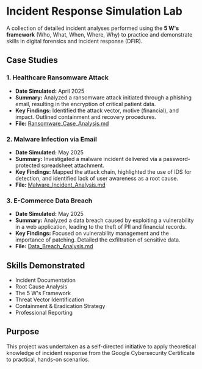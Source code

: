 # Incident Response Simulation Lab

A collection of detailed incident analyses performed using the **5 W's framework** (Who, What, When, Where, Why) to practice and demonstrate skills in digital forensics and incident response (DFIR).

## Case Studies

### 1. Healthcare Ransomware Attack
- **Date Simulated:** April 2025
- **Summary:** Analyzed a ransomware attack initiated through a phishing email, resulting in the encryption of critical patient data.
- **Key Findings:** Identified the attack vector, motive (financial), and impact. Outlined containment and recovery procedures.
- **File:** [Ransomware_Case_Analysis.md](Ransomware_Case_Analysis.md)

### 2. Malware Infection via Email
- **Date Simulated:** May 2025
- **Summary:** Investigated a malware incident delivered via a password-protected spreadsheet attachment.
- **Key Findings:** Mapped the attack chain, highlighted the use of IDS for detection, and identified lack of user awareness as a root cause.
- **File:** [Malware_Incident_Analysis.md](Malware_Incident_Analysis.md)

### 3. E-Commerce Data Breach
- **Date Simulated:** May 2025
- **Summary:** Analyzed a data breach caused by exploiting a vulnerability in a web application, leading to the theft of PII and financial records.
- **Key Findings:** Focused on vulnerability management and the importance of patching. Detailed the exfiltration of sensitive data.
- **File:** [Data_Breach_Analysis.md](Data_Breach_Analysis.md)

## Skills Demonstrated
- Incident Documentation
- Root Cause Analysis
- The 5 W's Framework
- Threat Vector Identification
- Containment & Eradication Strategy
- Professional Reporting

## Purpose
This project was undertaken as a self-directed initiative to apply theoretical knowledge of incident response from the Google Cybersecurity Certificate to practical, hands-on scenarios.
